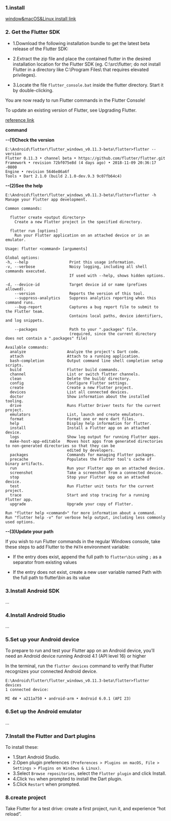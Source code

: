 

### 1.install
[window&macOS&Linux install link](https://flutter.io/docs/get-started/install)

### 2. Get the Flutter SDK

* 1.Download the following installation bundle to get the latest beta release of the Flutter SDK:

* 2.Extract the zip file and place the contained flutter in the desired installation location for the Flutter SDK (eg. C:\src\flutter; do not install Flutter in a directory like C:\Program Files\ that requires elevated privileges).

* 3.Locate the file `flutter_console.bat` inside the flutter directory. Start it by double-clicking.

You are now ready to run Flutter commands in the Flutter Console!

To update an existing version of Flutter, see Upgrading Flutter.

[reference link](https://flutter.io/docs/get-started/install/windows)

**command**

**--(1)Check the version**
```
E:\Android\flutter\flutter_windows_v0.11.3-beta\flutter>flutter --version
Flutter 0.11.3 • channel beta • https://github.com/flutter/flutter.git
Framework • revision 72bf075e8d (4 days ago) • 2018-11-09 20:36:17 -0800
Engine • revision 5646e86a6f
Tools • Dart 2.1.0 (build 2.1.0-dev.9.3 9c07fb64c4)

```

**--(2)See the help**

```
E:\Android\flutter\flutter_windows_v0.11.3-beta\flutter>flutter -h
Manage your Flutter app development.

Common commands:

  flutter create <output directory>
    Create a new Flutter project in the specified directory.

  flutter run [options]
    Run your Flutter application on an attached device or in an emulator.

Usage: flutter <command> [arguments]

Global options:
-h, --help                  Print this usage information.
-v, --verbose               Noisy logging, including all shell commands executed.
                            If used with --help, shows hidden options.

-d, --device-id             Target device id or name (prefixes allowed).
    --version               Reports the version of this tool.
    --suppress-analytics    Suppress analytics reporting when this command runs.
    --bug-report            Captures a bug report file to submit to the Flutter team.
                            Contains local paths, device identifiers, and log snippets.

    --packages              Path to your ".packages" file.
                            (required, since the current directory does not contain a ".packages" file)

Available commands:
  analyze                  Analyze the project's Dart code.
  attach                   Attach to a running application.
  bash-completion          Output command line shell completion setup scripts.
  build                    Flutter build commands.
  channel                  List or switch flutter channels.
  clean                    Delete the build/ directory.
  config                   Configure Flutter settings.
  create                   Create a new Flutter project.
  devices                  List all connected devices.
  doctor                   Show information about the installed tooling.
  drive                    Runs Flutter Driver tests for the current project.
  emulators                List, launch and create emulators.
  format                   Format one or more dart files.
  help                     Display help information for flutter.
  install                  Install a Flutter app on an attached device.
  logs                     Show log output for running Flutter apps.
  make-host-app-editable   Moves host apps from generated directories to non-generated directories so that they can be
                           edited by developers.
  packages                 Commands for managing Flutter packages.
  precache                 Populates the Flutter tool's cache of binary artifacts.
  run                      Run your Flutter app on an attached device.
  screenshot               Take a screenshot from a connected device.
  stop                     Stop your Flutter app on an attached device.
  test                     Run Flutter unit tests for the current project.
  trace                    Start and stop tracing for a running Flutter app.
  upgrade                  Upgrade your copy of Flutter.

Run "flutter help <command>" for more information about a command.
Run "flutter help -v" for verbose help output, including less commonly used options.
```

**--(3)Update your path**

If you wish to run Flutter commands in the regular Windows console, take these steps to add Flutter to the `PATH` environment variable:

* If the entry does exist, append the full path to `flutter\bin` using `;` as a separator from existing values

* If the entry does not exist, create a new user variable named Path with the full path to flutter\bin as its value


### 3.Install Android SDK 

...

### 4.Install Android Studio

...

### 5.Set up your Android device

To prepare to run and test your Flutter app on an Android device, you’ll need an Android device running Android 4.1 (API level 16) or higher

In the terminal, run the `flutter devices` command to verify that Flutter recognizes your connected Android device.

```
E:\Android\flutter\flutter_windows_v0.11.3-beta\flutter>flutter devices
1 connected device:

MI 4W • a211a750 • android-arm • Android 6.0.1 (API 23)

```

### 6.Set up the Android emulator

...

### 7.Install the Flutter and Dart plugins

To install these:

* 1.Start Android Studio.
* 2.Open plugin preferences `(Preferences > Plugins on macOS, File > Settings > Plugins on Windows & Linux)`.
* 3.Select `Browse repositories`, select the `Flutter plugin` and click Install.
* 4.Click `Yes` when prompted to install the Dart plugin.
* 5.Click `Restart` when prompted.

### 8.create project

Take Flutter for a test drive: create a first project, run it, and experience “hot reload”.